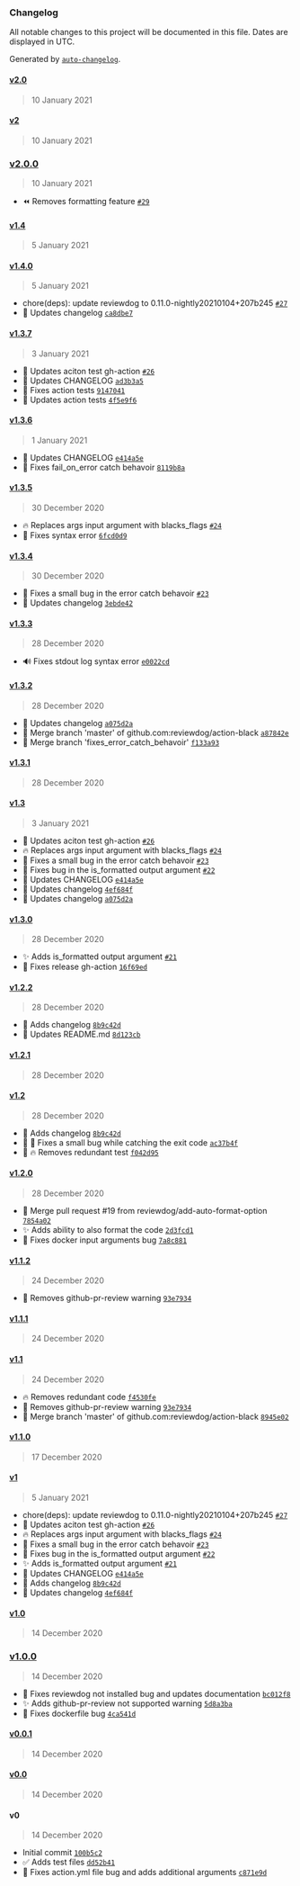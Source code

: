 ### Changelog

All notable changes to this project will be documented in this file. Dates are displayed in UTC.

Generated by [`auto-changelog`](https://github.com/CookPete/auto-changelog).

#### [v2.0](https://github.com/reviewdog/action-black/compare/v2...v2.0)

> 10 January 2021

#### [v2](https://github.com/reviewdog/action-black/compare/v2.0.0...v2)

> 10 January 2021

### [v2.0.0](https://github.com/reviewdog/action-black/compare/v1.4...v2.0.0)

> 10 January 2021

- :rewind: Removes formatting feature [`#29`](https://github.com/reviewdog/action-black/pull/29)

#### [v1.4](https://github.com/reviewdog/action-black/compare/v1.4.0...v1.4)

> 5 January 2021

#### [v1.4.0](https://github.com/reviewdog/action-black/compare/v1.3.7...v1.4.0)

> 5 January 2021

- chore(deps): update reviewdog to 0.11.0-nightly20210104+207b245 [`#27`](https://github.com/reviewdog/action-black/pull/27)
- :memo: Updates changelog [`ca8dbe7`](https://github.com/reviewdog/action-black/commit/ca8dbe701b0a549bea6a7cf65f7a2243792d6dee)

#### [v1.3.7](https://github.com/reviewdog/action-black/compare/v1.3.6...v1.3.7)

> 3 January 2021

- :green_heart: Updates aciton test gh-action [`#26`](https://github.com/reviewdog/action-black/pull/26)
- :memo: Updates CHANGELOG [`ad3b3a5`](https://github.com/reviewdog/action-black/commit/ad3b3a5555ec11188616fd8aaeb266523a22baed)
- :green_heart: Fixes action tests [`9147041`](https://github.com/reviewdog/action-black/commit/914704139603c8218d0c3e9db524c32a4d22315a)
- :green_heart: Updates action tests [`4f5e9f6`](https://github.com/reviewdog/action-black/commit/4f5e9f66d582e66230b4bca570ba63bcea851b1f)

#### [v1.3.6](https://github.com/reviewdog/action-black/compare/v1.3.5...v1.3.6)

> 1 January 2021

- :memo: Updates CHANGELOG [`e414a5e`](https://github.com/reviewdog/action-black/commit/e414a5e37725968c6283e5c34b26d10cbf4a4c3c)
- :bug: Fixes fail_on_error catch behavoir [`8119b8a`](https://github.com/reviewdog/action-black/commit/8119b8acb95eb756cf77d869af125a012bb6dca7)

#### [v1.3.5](https://github.com/reviewdog/action-black/compare/v1.3.4...v1.3.5)

> 30 December 2020

- :fire: Replaces args input argument with blacks_flags [`#24`](https://github.com/reviewdog/action-black/pull/24)
- :art: Fixes syntax error [`6fcd0d9`](https://github.com/reviewdog/action-black/commit/6fcd0d95939da074aaae3cc3c914a8431a46336b)

#### [v1.3.4](https://github.com/reviewdog/action-black/compare/v1.3.3...v1.3.4)

> 30 December 2020

- :bug: Fixes a small bug in the error catch behavoir [`#23`](https://github.com/reviewdog/action-black/pull/23)
- :memo: Updates changelog [`3ebde42`](https://github.com/reviewdog/action-black/commit/3ebde42a350afe3d65adad73a86e5da8df45d3bf)

#### [v1.3.3](https://github.com/reviewdog/action-black/compare/v1.3.2...v1.3.3)

> 28 December 2020

- :loud_sound: Fixes stdout log syntax error [`e0022cd`](https://github.com/reviewdog/action-black/commit/e0022cd62cd2c823111535545f6a8f27c2135f16)

#### [v1.3.2](https://github.com/reviewdog/action-black/compare/v1.3.1...v1.3.2)

> 28 December 2020

- :memo: Updates changelog [`a075d2a`](https://github.com/reviewdog/action-black/commit/a075d2a718c33d40b3dd3d38687a5059cef24a9e)
- :twisted_rightwards_arrows: Merge branch 'master' of github.com:reviewdog/action-black [`a87842e`](https://github.com/reviewdog/action-black/commit/a87842e921aca34830b744e197f9e3bd440d8b80)
- :twisted_rightwards_arrows: Merge branch 'fixes_error_catch_behavoir' [`f133a93`](https://github.com/reviewdog/action-black/commit/f133a93598433abd142bb21d8c994351da2930df)

#### [v1.3.1](https://github.com/reviewdog/action-black/compare/v1.3...v1.3.1)

> 28 December 2020

#### [v1.3](https://github.com/reviewdog/action-black/compare/v1.3.0...v1.3)

> 3 January 2021

- :green_heart: Updates aciton test gh-action [`#26`](https://github.com/reviewdog/action-black/pull/26)
- :fire: Replaces args input argument with blacks_flags [`#24`](https://github.com/reviewdog/action-black/pull/24)
- :bug: Fixes a small bug in the error catch behavoir [`#23`](https://github.com/reviewdog/action-black/pull/23)
- :bug: Fixes bug in the is_formatted output argument [`#22`](https://github.com/reviewdog/action-black/pull/22)
- :memo: Updates CHANGELOG [`e414a5e`](https://github.com/reviewdog/action-black/commit/e414a5e37725968c6283e5c34b26d10cbf4a4c3c)
- :memo: Updates changelog [`4ef684f`](https://github.com/reviewdog/action-black/commit/4ef684f94f8900b2841b4c73b82664dbf497a800)
- :memo: Updates changelog [`a075d2a`](https://github.com/reviewdog/action-black/commit/a075d2a718c33d40b3dd3d38687a5059cef24a9e)

#### [v1.3.0](https://github.com/reviewdog/action-black/compare/v1.2.2...v1.3.0)

> 28 December 2020

- :sparkles: Adds is_formatted output argument [`#21`](https://github.com/reviewdog/action-black/pull/21)
- :green_heart: Fixes release gh-action [`16f69ed`](https://github.com/reviewdog/action-black/commit/16f69ed9c674938748f426c4f0a0a052dee5c250)

#### [v1.2.2](https://github.com/reviewdog/action-black/compare/v1.2.1...v1.2.2)

> 28 December 2020

- :memo: Adds changelog [`8b9c42d`](https://github.com/reviewdog/action-black/commit/8b9c42dee4fdcfdbb5a398ac1c39dba1c75e9424)
- :memo: Updates README.md [`8d123cb`](https://github.com/reviewdog/action-black/commit/8d123cbcbc57aa500c283cf8f3ad46d10bf793cd)

#### [v1.2.1](https://github.com/reviewdog/action-black/compare/v1.2...v1.2.1)

> 28 December 2020

#### [v1.2](https://github.com/reviewdog/action-black/compare/v1.2.0...v1.2)

> 28 December 2020

- :memo: Adds changelog [`8b9c42d`](https://github.com/reviewdog/action-black/commit/8b9c42dee4fdcfdbb5a398ac1c39dba1c75e9424)
- :art: :bug: Fixes a small bug while catching the exit code [`ac37b4f`](https://github.com/reviewdog/action-black/commit/ac37b4f4b861666e736df9943171a85e853e0ccb)
- :art: :fire: Removes redundant test [`f042d95`](https://github.com/reviewdog/action-black/commit/f042d9566d475dd75a1af0400a63affe4cdae2da)

#### [v1.2.0](https://github.com/reviewdog/action-black/compare/v1.1.2...v1.2.0)

> 28 December 2020

- :twisted_rightwards_arrows: Merge pull request #19 from reviewdog/add-auto-format-option [`7854a02`](https://github.com/reviewdog/action-black/commit/7854a0223bd5288b5f0b5c6fa34170bde21d7615)
- :sparkles: Adds ability to also format the code [`2d3fcd1`](https://github.com/reviewdog/action-black/commit/2d3fcd14c4eccf82ef584084d0a6d4f02869dd05)
- :bug: Fixes docker input arguments bug [`7a8c881`](https://github.com/reviewdog/action-black/commit/7a8c881dae3ee394d7b2df183bf24136a039a5b5)

#### [v1.1.2](https://github.com/reviewdog/action-black/compare/v1.1.1...v1.1.2)

> 24 December 2020

- :memo: Removes github-pr-review warning [`93e7934`](https://github.com/reviewdog/action-black/commit/93e79341fe169dc7c8b1c46503542cebd8bda58f)

#### [v1.1.1](https://github.com/reviewdog/action-black/compare/v1.1...v1.1.1)

> 24 December 2020

#### [v1.1](https://github.com/reviewdog/action-black/compare/v1.1.0...v1.1)

> 24 December 2020

- :fire: Removes redundant code [`f4530fe`](https://github.com/reviewdog/action-black/commit/f4530fe6b3d3bc4c3799745505e35206c0c44516)
- :memo: Removes github-pr-review warning [`93e7934`](https://github.com/reviewdog/action-black/commit/93e79341fe169dc7c8b1c46503542cebd8bda58f)
- :twisted_rightwards_arrows: Merge branch 'master' of github.com:reviewdog/action-black [`8945e02`](https://github.com/reviewdog/action-black/commit/8945e02b07654522cab03fafd9a138544138c673)

#### [v1.1.0](https://github.com/reviewdog/action-black/compare/v1...v1.1.0)

> 17 December 2020

#### [v1](https://github.com/reviewdog/action-black/compare/v1.0...v1)

> 5 January 2021

- chore(deps): update reviewdog to 0.11.0-nightly20210104+207b245 [`#27`](https://github.com/reviewdog/action-black/pull/27)
- :green_heart: Updates aciton test gh-action [`#26`](https://github.com/reviewdog/action-black/pull/26)
- :fire: Replaces args input argument with blacks_flags [`#24`](https://github.com/reviewdog/action-black/pull/24)
- :bug: Fixes a small bug in the error catch behavoir [`#23`](https://github.com/reviewdog/action-black/pull/23)
- :bug: Fixes bug in the is_formatted output argument [`#22`](https://github.com/reviewdog/action-black/pull/22)
- :sparkles: Adds is_formatted output argument [`#21`](https://github.com/reviewdog/action-black/pull/21)
- :memo: Updates CHANGELOG [`e414a5e`](https://github.com/reviewdog/action-black/commit/e414a5e37725968c6283e5c34b26d10cbf4a4c3c)
- :memo: Adds changelog [`8b9c42d`](https://github.com/reviewdog/action-black/commit/8b9c42dee4fdcfdbb5a398ac1c39dba1c75e9424)
- :memo: Updates changelog [`4ef684f`](https://github.com/reviewdog/action-black/commit/4ef684f94f8900b2841b4c73b82664dbf497a800)

#### [v1.0](https://github.com/reviewdog/action-black/compare/v1.0.0...v1.0)

> 14 December 2020

### [v1.0.0](https://github.com/reviewdog/action-black/compare/v0.0.1...v1.0.0)

> 14 December 2020

- :bug: Fixes reviewdog not installed bug and updates documentation [`bc012f8`](https://github.com/reviewdog/action-black/commit/bc012f831b15d6543dfea0b1f0963d30b1ebfe1b)
- :sparkles: Adds github-pr-review not supported warning [`5d8a3ba`](https://github.com/reviewdog/action-black/commit/5d8a3bab08445cc4fd3568e136a2203eb0f46b26)
- :bug: Fixes dockerfile bug [`4ca541d`](https://github.com/reviewdog/action-black/commit/4ca541deb11d6df2b905c71ba9130c8c1a384963)

#### [v0.0.1](https://github.com/reviewdog/action-black/compare/v0.0...v0.0.1)

> 14 December 2020

#### [v0.0](https://github.com/reviewdog/action-black/compare/v0...v0.0)

> 14 December 2020

#### v0

> 14 December 2020

- Initial commit [`100b5c2`](https://github.com/reviewdog/action-black/commit/100b5c205439e57216df919a9b2240b23f6ba085)
- :white_check_mark: Adds test files [`dd52b41`](https://github.com/reviewdog/action-black/commit/dd52b418d75d7962d1eb544de45f85610f4c6488)
- :bug: Fixes action.yml file bug and adds additional arguments [`c871e9d`](https://github.com/reviewdog/action-black/commit/c871e9d26198deb2ecc3931da5ccc639c36e1640)

